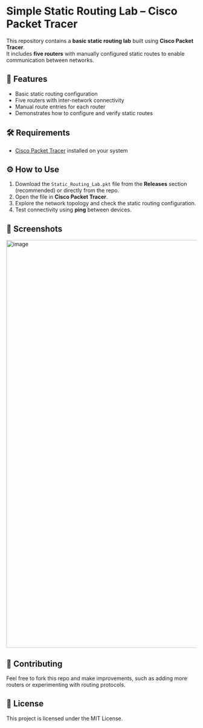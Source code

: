 # Simple Static Routing Lab – Cisco Packet Tracer

This repository contains a **basic static routing lab** built using **Cisco Packet Tracer**.  
It includes **five routers** with manually configured static routes to enable communication between networks.



## 🚀 Features
- Basic static routing configuration  
- Five routers with inter-network connectivity  
- Manual route entries for each router  
- Demonstrates how to configure and verify static routes  



## 🛠️ Requirements
- [Cisco Packet Tracer](https://www.netacad.com/courses/packet-tracer) installed on your system  



## ⚙️ How to Use
1. Download the `Static_Routing_Lab.pkt` file from the **Releases** section (recommended) or directly from the repo.  
2. Open the file in **Cisco Packet Tracer**.  
3. Explore the network topology and check the static routing configuration.  
4. Test connectivity using **ping** between devices.  



## 📸 Screenshots
<img width="1919" height="1077" alt="image" src="https://github.com/user-attachments/assets/09144134-cfef-4459-9984-3bc8652f5896" />



## 🤝 Contributing
Feel free to fork this repo and make improvements, such as adding more routers or experimenting with routing protocols.


## 📜 License
This project is licensed under the MIT License.
